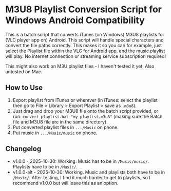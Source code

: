# M3U8 Playlist Conversion Script for Windows Android Compatibility

This is a batch script that converts iTunes (on Windows) M3U8 playlists for (VLC player app on) Android. This script will handle special characters and convert the file paths correctly. This makes it so you can for example, just select the Playlist file within the VLC for Android app, and the music playlist will play. No internet connection or streaming service subscription required!

This might also work on M3U playlist files - I haven't tested it yet. Also untested on Mac.

## How to Use

1. Export playlist from iTunes or wherever (in iTunes: select the playlist then go to File > Library > Export Playlist > save as `.m3u8`).
2. Just drag and drop your M3U8 file onto the batch script provided, or run: `convert_playlist.bat "my_playlist.m3u8"` (making sure the Batch file and M3U8 file are in the same directory).
3. Put converted playlist files in `.../Music` on phone.
4. Put music in `.../Music/music` on phone.

## Changelog

- v1.0.0 - 2025-10-30: Working. Music has to be in `/Music/music/`. Playlists have to be in `/Music/`.
- v1.0.0-alt - 2025-10-30: Working. Music and playlists both have to be in `/Music/`. After testing, I find it much harder to get to playlists, so I recommend v1.0.0 but will leave this as an option.